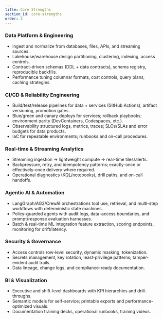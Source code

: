 ```yaml
---
title: Core Strengths
section_id: core-strengths
order: 3
---
```


### Data Platform & Engineering
* Ingest and normalize from databases, files, APIs, and streaming sources.
* Lakehouse/warehouse design partitioning, clustering, indexing, access controls.
* Contract-driven schemas (DDL + data contracts), schema registry, reproducible backfills.
* Performance tuning columnar formats, cost controls, query plans, caching strategies.

### CI/CD & Reliability Engineering
* Build/test/release pipelines for data + services (GitHub Actions), artifact versioning, promotion gates.
* Blue/green and canary deploys for services; rollback playbooks; environment parity (DevContainers, Codespaces, etc.).
* Observability structured logs, metrics, traces; SLOs/SLAs and error budgets for data products.
* IaC for repeatable environments; runbooks and on-call procedures.

### Real-time & Streaming Analytics
* Streaming ingestion → lightweight compute → real-time tiles/alerts.
* Backpressure, retry, and idempotency patterns; exactly-once or effectively-once delivery where required.
* Operational diagnostics (KQL/notebooks), drill paths, and on-call handoffs.

### Agentic AI & Automation
* LangGraph/AG2/CrewAI orchestrations tool use, retrieval, and multi-step workflows with deterministic state machines.
* Policy-guarded agents with audit logs, data-access boundaries, and prompt/response evaluation harnesses.
* Batch & real-time ML integration feature extraction, scoring endpoints, monitoring for drift/latency.

### Security & Governance
* Access controls row-level security, dynamic masking, tokenization.
* Secrets management, key rotation, least-privilege patterns; tamper-evident audit trails.
* Data lineage, change logs, and compliance-ready documentation.

### BI & Visualization
* Executive and shift-level dashboards with KPI hierarchies and drill-throughs.
* Semantic models for self-service; printable exports and performance-optimized visuals.
* Documentation training decks, operational runbooks, training videos.